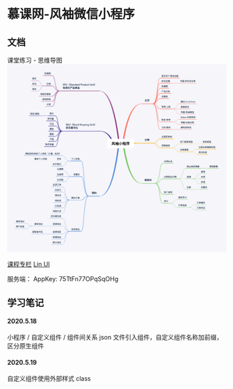 # 慕课网-风袖微信小程序

## 文档

课堂练习 - 思维导图  
![](doc/风袖小程序.png)

[课程专栏](https://course.talelin.com/lin/sleeve/)
[Lin UI](http://doc.mini.talelin.com/)

服务端： AppKey: 75TtFn77OPqSqOHg

## 学习笔记

#### 2020.5.18

小程序 / 自定义组件 / 组件间关系
json 文件引入组件，自定义组件名称加前缀，区分原生组件

#### 2020.5.19

自定义组件使用外部样式 class

